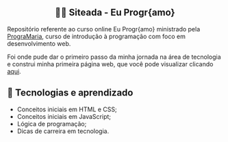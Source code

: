 <h2 align="center">👨‍🚀 Siteada - Eu Progr{amo}</h2>
<p>Repositório referente ao curso online Eu Progr{amo} ministrado pela <a href="https://www.programaria.org">PrograMaria</a>, curso de introdução à programação com foco em desenvolvimento web.</p>
<p>Foi onde pude dar o primeiro passo da minha jornada na área de tecnologia e construi minha primeira página web, que você pode visualizar clicando <a href="https://siteada.insetinho.repl.co">aqui</a>.</p>

## 🔧 Tecnologias e aprendizado
* Conceitos iniciais em HTML e CSS;
* Conceitos iniciais em JavaScript;
* Lógica de programação;
* Dicas de carreira em tecnologia.
